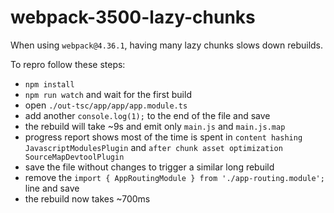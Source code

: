 # webpack-3500-lazy-chunks

When using `webpack@4.36.1`, having many lazy chunks slows down rebuilds.

To repro follow these steps:
- `npm install`
- `npm run watch` and wait for the first build
- open `./out-tsc/app/app/app.module.ts`
- add another `console.log(1);` to the end of the file and save
- the rebuild will take ~9s and emit only `main.js` and `main.js.map`
- progress report shows most of the time is spent in `content hashing JavascriptModulesPlugin` and `after chunk asset optimization SourceMapDevtoolPlugin`
- save the file without changes to trigger a similar long rebuild
- remove the `import { AppRoutingModule } from './app-routing.module';` line and save
- the rebuild now takes ~700ms

